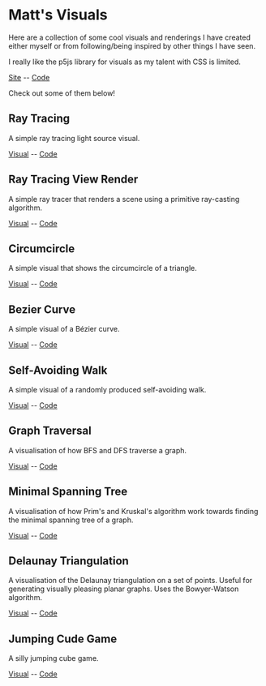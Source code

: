 # Matt's Visuals

Here are a collection of some cool visuals and renderings I have created either myself or from following/being inspired by other things I have seen.

I really like the p5js library for visuals as my talent with CSS is limited.

[Site](https://matthiebl.github.io/visuals/)
-- <a href="https://github.com/matthiebl/visuals/" target="_blank">Code</a>

Check out some of them below!


## Ray Tracing

A simple ray tracing light source visual.

[Visual](https://matthiebl.github.io/visuals/ray-tracing/)
-- <a href="https://github.com/matthiebl/visuals/blob/master/ray-tracing/" target="_blank">Code</a>


## Ray Tracing View Render

A simple ray tracer that renders a scene using a primitive ray-casting algorithm.

[Visual](https://matthiebl.github.io/visuals/ray-cast-render/)
-- <a href="https://github.com/matthiebl/visuals/blob/master/ray-cast-render/" target="_blank">Code</a>


## Circumcircle

A simple visual that shows the circumcircle of a triangle.

[Visual](https://matthiebl.github.io/visuals/circumcircle/)
-- <a href="https://github.com/matthiebl/visuals/blob/master/circumcircle/" target="_blank">Code</a>


## Bezier Curve

A simple visual of a Bézier curve.

[Visual](https://matthiebl.github.io/visuals/bezier-curves/)
-- <a href="https://github.com/matthiebl/visuals/blob/master/bezier-curves/" target="_blank">Code</a>


## Self-Avoiding Walk

A simple visual of a randomly produced self-avoiding walk.

[Visual](https://matthiebl.github.io/visuals/self-walk/)
-- <a href="https://github.com/matthiebl/visuals/blob/master/self-walk/" target="_blank">Code</a>

## Graph Traversal

A visualisation of how BFS and DFS traverse a graph.

[Visual](https://matthiebl.github.io/visuals/graphs/search/)
-- <a href="https://github.com/matthiebl/visuals/blob/master/graphs/search/" target="_blank">Code</a>


## Minimal Spanning Tree

A visualisation of how Prim's and Kruskal's algorithm work towards finding
the minimal spanning tree of a graph.

[Visual](https://matthiebl.github.io/visuals/graphs/mst/)
-- <a href="https://github.com/matthiebl/visuals/blob/master/graphs/mst/" target="_blank">Code</a>

## Delaunay Triangulation

A visualisation of the Delaunay triangulation on a set of points. Useful for
generating visually pleasing planar graphs. Uses the Bowyer-Watson algorithm.

[Visual](https://matthiebl.github.io/visuals/graphs/delaunay-triangulation/)
-- <a href="https://github.com/matthiebl/visuals/blob/master/graphs/delaunay-triangulation/" target="_blank">Code</a>


## Jumping Cude Game

A silly jumping cube game.

[Visual](https://matthiebl.github.io/visuals/physics/jump/)
-- <a href="https://github.com/matthiebl/visuals/blob/master/physics/jump/" target="_blank">Code</a>

